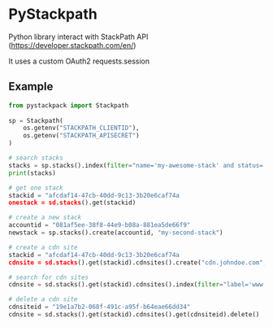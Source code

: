 # PyStackpath

Python library interact with StackPath API (https://developer.stackpath.com/en/)

It uses a custom OAuth2 requests.session

## Example

```python
from pystackpack import Stackpath
 
sp = Stackpath(
    os.getenv("STACKPATH_CLIENTID"),
    os.getenv("STACKPATH_APISECRET")
)

# search stacks
stacks = sp.stacks().index(filter="name='my-awesome-stack' and status='ACTIVE'")
print(stacks)

# get one stack
stackid = "afcdaf14-47cb-40dd-9c13-3b20e6caf74a
onestack = sd.stacks().get(stackid)

# create a new stack
accountid = "081af5ee-38f8-44e9-b08a-881ea5de66f9"
newstack = sp.stacks().create(accountid, "my-second-stack")

# create a cdn site
stackid = "afcdaf14-47cb-40dd-9c13-3b20e6caf74a
cdnsite = sd.stacks().get(stackid).cdnsites().create("cdn.johndoe.com", "www.johndoe.com")

# search for cdn sites
cdnsite = sd.stacks().get(stackid).cdnsites().index(filter="label='www.johndoe.com' and status='ACTIVE'")

# delete a cdn site
cdnsiteid = "19e1a7b2-068f-491c-a95f-b64eae66dd34"
cdnsite = sd.stacks().get(stackid).cdnsites().get(cdnsiteid).delete()
```